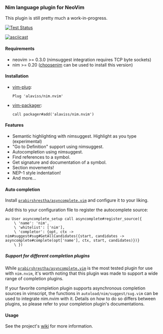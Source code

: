 ### Nim language plugin for NeoVim

This plugin is still pretty much a work-in-progress.

[![Test Status](https://travis-ci.com/alaviss/nim.nvim.svg?branch=master)](https://travis-ci.com/alaviss/nim.nvim)

[![asciicast](https://asciinema.org/a/223646.svg)](https://asciinema.org/a/223646)

#### Requirements

- neovim >= 0.3.0 (nimsuggest integration requires TCP byte sockets)
- nim >= 0.20 ([choosenim] can be used to install this version)

#### Installation

- [vim-plug]:

      Plug 'alaviss/nim.nvim'

- [vim-packager]:

      call packager#add('alaviss/nim.nvim')

#### Features

- Semantic highlighting with nimsuggest. Highlight as you type (experimental)
- "Go to Definition" support using nimsuggest.
- Autocompletion using nimsuggest.
- Find references to a symbol.
- Get signature and documentation of a symbol.
- Section movements!
- NEP-1 style indentation!
- And more...

#### Auto completion

Install [`prabirshrestha/asyncomplete.vim`][0] and configure it to your liking.

Add this to your configuration file to register the autocomplete source:

```vim
au User asyncomplete_setup call asyncomplete#register_source({
    \ 'name': 'nim',
    \ 'whitelist': ['nim'],
    \ 'completor': {opt, ctx -> nim#suggest#sug#GetAllCandidates({start, candidates -> asyncomplete#complete(opt['name'], ctx, start, candidates)})}
    \ })
```

##### Support for different completion plugins

While [`prabirshrestha/asyncomplete.vim`][0] is the most tested plugin for use
with `nim.nvim`, it's worth noting that this plugin was made to support a wide
range of completion plugins.

If your favorite completion plugin supports asynchronous completion sources in
vimscript, the functions in `autoload/nim/suggest/sug.vim` can be used to
integrate nim.nvim with it. Details on how to do so differs between plugins, so
please refer to your completion plugin's documentations.

#### Usage

See the project's [wiki][1] for more information.

[0]: https://github.com/prabirshrestha/asyncomplete.vim
[1]: https://github.com/alaviss/nim.nvim/wiki
[choosenim]: https://github.com/dom96/choosenim
[vim-packager]: https://github.com/kristijanhusak/vim-packager
[vim-plug]: https://github.com/junegunn/vim-plug
